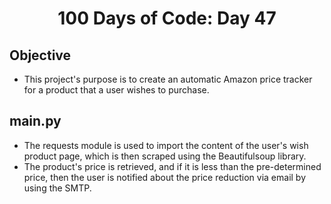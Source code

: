 <h1 align="center">
    100 Days of Code: Day 47
  <br>
</h1>

## Objective
- This project's purpose is to create an automatic Amazon price tracker for a product that a user wishes to purchase. 

## main.py
- The requests module is used to import the content of the user's wish product page, which is then scraped using the Beautifulsoup library. 
- The product's price is retrieved, and if it is less than the pre-determined price, then the user is notified about the price reduction via email by using the SMTP. 

